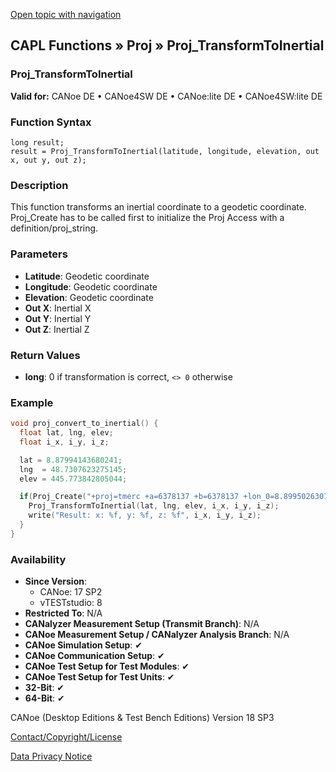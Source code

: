 [Open topic with navigation](../../../../../CANoeDEFamily.htm#Topics/CAPLFunctions/Proj/Functions/CAPLfunctionProjTransformToInertial.md)

## CAPL Functions » Proj » Proj_TransformToInertial

### Proj_TransformToInertial

**Valid for:** CANoe DE • CANoe4SW DE • CANoe:lite DE • CANoe4SW:lite DE

### Function Syntax

```plaintext
long result;
result = Proj_TransformToInertial(latitude, longitude, elevation, out x, out y, out z);
```

### Description

This function transforms an inertial coordinate to a geodetic coordinate. Proj_Create has to be called first to initialize the Proj Access with a definition/proj_string.

### Parameters

- **Latitude**: Geodetic coordinate
- **Longitude**: Geodetic coordinate
- **Elevation**: Geodetic coordinate
- **Out X**: Inertial X
- **Out Y**: Inertial Y
- **Out Z**: Inertial Z

### Return Values

- **long**: 0 if transformation is correct, `<> 0` otherwise

### Example

```c
void proj_convert_to_inertial() {
  float lat, lng, elev;
  float i_x, i_y, i_z;

  lat = 8.87994143680241;
  lng  = 48.7307623275145;
  elev = 445.773842805044;

  if(Proj_Create("+proj=tmerc +a=6378137 +b=6378137 +lon_0=8.8995026301666247 +x_0=-0 +y_0=-5423575.9170007547 +k=1.0 +units=m +nadgrids=@null +wktext +no_defs")==0) {
    Proj_TransformToInertial(lat, lng, elev, i_x, i_y, i_z);
    write("Result: x: %f, y: %f, z: %f", i_x, i_y, i_z);
  }
}
```

### Availability

- **Since Version**:
  - CANoe: 17 SP2
  - vTESTstudio: 8
- **Restricted To**: N/A
- **CANalyzer Measurement Setup (Transmit Branch)**: N/A
- **CANoe Measurement Setup / CANalyzer Analysis Branch**: N/A
- **CANoe Simulation Setup**: ✔
- **CANoe Communication Setup**: ✔
- **CANoe Test Setup for Test Modules**: ✔
- **CANoe Test Setup for Test Units**: ✔
- **32-Bit**: ✔
- **64-Bit**: ✔

CANoe (Desktop Editions & Test Bench Editions) Version 18 SP3

[Contact/Copyright/License](../../../Shared/ContactCopyrightLicense.md)

[Data Privacy Notice](https://www.vector.com/int/en/company/get-info/privacy-policy/)

